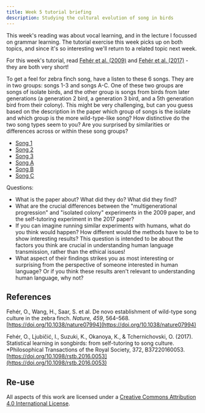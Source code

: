 ```yaml
---
title: Week 5 tutorial briefing
description: Studying the cultural evolution of song in birds
---
```


This week's reading was about vocal learning, and in the lecture I focussed on grammar learning. The tutorial exercise this week picks up on both topics, and since it's so interesting we'll return to a related topic next week. 

For this week's tutorial, read [Fehér et al. (2009)](https://doi.org/10.1038/nature07994) and [Fehér et al. (2017)](https://doi.org/10.1098/rstb.2016.0053) - they are both very short!

To get a feel for zebra finch song, have a listen to these 6 songs. They are in two groups: songs 1-3 and songs A-C. One of these two groups are songs of isolate birds, and the other group is songs from birds from later generations (a generation 2 bird, a generation 3 bird, and a 5th generation bird from their colony). This might be very challenging, but can you guess based on the description in the paper which group of songs is the isolate and which group is the more wild-type-like song? How distinctive do the two song types seem to you? Are you surprised by similarities or differences across or within these song groups?

- [Song 1](feher_materials/song1.mp3)
- [Song 2](feher_materials/song2.mp3)
- [Song 3](feher_materials/song3.mp3)
- [Song A](feher_materials/songA.mp3)
- [Song B](feher_materials/songB.mp3)
- [Song C](feher_materials/songC.mp3)

Questions:
- What is the paper about? What did they do? What did they find?
- What are the crucial differences between the "multigenerational progression" and "isolated colony" experiments in the 2009 paper, and the self-tutoring experiment in the 2017 paper?
- If you can imagine running similar experiments with humans, what do you think would happen? How different would the methods have to be to show interesting results? This question is intended to be about the factors you think are crucial in understanding human language transmission, rather than the ethical issues!
- What aspect of their findings strikes you as most interesting or surprising from the perspective of someone interested in human language? Or if you think these results aren't relevant to understanding human language, why not?

## References

Fehér, O., Wang, H., Saar, S. et al. De novo establishment of wild-type song culture in the zebra finch. *Nature, 459*, 564–568. [https://doi.org/10.1038/nature07994](https://doi.org/10.1038/nature07994)

Fehér, O.,  Ljubičić, I.,  Suzuki, K., Okanoya, K., & Tchernichovski, O. (2017). Statistical learning in songbirds: from self-tutoring to song culture. *Philosophical Transactions of the Royal Society, 372, B37220160053.[https://doi.org/10.1098/rstb.2016.0053](https://doi.org/10.1098/rstb.2016.0053)

## Re-use

All aspects of this work are licensed under a [Creative Commons Attribution 4.0 International License](http://creativecommons.org/licenses/by/4.0/).
